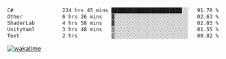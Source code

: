 <!--START_SECTION:waka-->

```txt
C#                224 hrs 45 mins ███████████████████████░░   91.70 %
Other             6 hrs 26 mins   ▓░░░░░░░░░░░░░░░░░░░░░░░░   02.63 %
ShaderLab         4 hrs 58 mins   ▓░░░░░░░░░░░░░░░░░░░░░░░░   02.03 %
UnityYaml         3 hrs 48 mins   ▒░░░░░░░░░░░░░░░░░░░░░░░░   01.55 %
Text              2 hrs           ▒░░░░░░░░░░░░░░░░░░░░░░░░   00.82 %
```

<!--END_SECTION:waka-->
[![wakatime](https://wakatime.com/badge/user/6c2f442e-41b4-42e3-bc06-d5d8203ad1da.svg)](https://wakatime.com/@6c2f442e-41b4-42e3-bc06-d5d8203ad1da)
